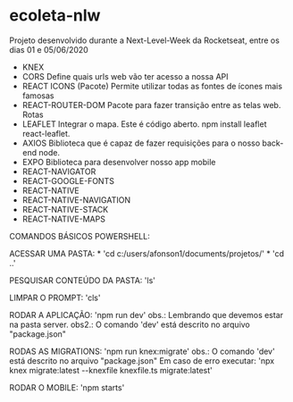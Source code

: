 # ecoleta-nlw
 Projeto desenvolvido durante a Next-Level-Week da Rocketseat, entre os dias 01 e 05/06/2020

- KNEX
- CORS
Define quais urls web vão ter acesso a nossa API
- REACT ICONS (Pacote)
Permite utilizar todas as fontes de ícones mais famosas
- REACT-ROUTER-DOM
Pacote para fazer transição entre as telas web. Rotas
- LEAFLET
Integrar o mapa. Este é código aberto.
npm install leaflet react-leaflet.
- AXIOS
Biblioteca que é capaz de fazer requisições para o nosso back-end node.
- EXPO
Biblioteca para desenvolver nosso app mobile
- REACT-NAVIGATOR
- REACT-GOOGLE-FONTS
- REACT-NATIVE
- REACT-NATIVE-NAVIGATION
- REACT-NATIVE-STACK
- REACT-NATIVE-MAPS

COMANDOS BÁSICOS POWERSHELL:

ACESSAR UMA PASTA:
    * 'cd c:/users/afonson1/documents/projetos/'
    * 'cd ..'

PESQUISAR CONTEÚDO DA PASTA: 'ls'

LIMPAR O PROMPT: 'cls'

RODAR A APLICAÇÃO: 'npm run dev'
    obs.: Lembrando que devemos estar na pasta server.
    obs2.: O comando 'dev' está descrito no arquivo "package.json"

RODAS AS MIGRATIONS: 'npm  run knex:migrate'
    obs.: O comando 'dev' está descrito no arquivo "package.json"
    Em caso de erro executar: 'npx knex migrate:latest --knexfile knexfile.ts migrate:latest'

RODAR O MOBILE: 'npm starts'